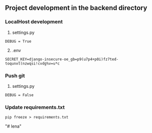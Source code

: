 ## Project development in the backend directory
### LocalHost development
1. settings.py
```
DEBUG = True
```
2. .env
```
SECRET_KEY=django-insecure-oe_gb=p9(u7p4+p0i)fz7ted-toqunxt(nzwqsi!cvdg%v=u*c
```
### Push git
1. settings.py
```
DEBUG = False
```
### Update requirements.txt
```
pip freeze > requirements.txt
```
"# lena" 
